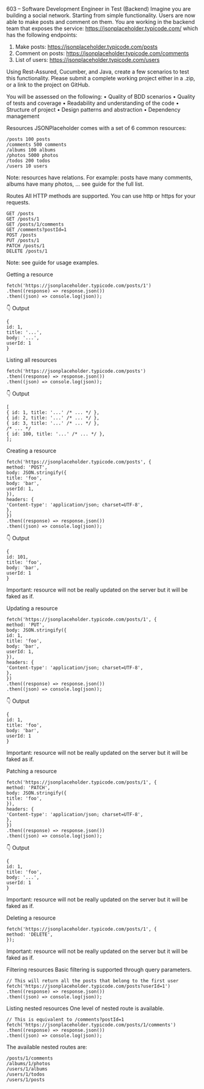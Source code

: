 603 – Software Development Engineer in Test (Backend)
Imagine you are building a social network. Starting from simple functionality. Users are now
able to make posts and comment on them. You are working in the backend team that
exposes the service: https://jsonplaceholder.typicode.com/ which has the following
endpoints:

1. Make posts: https://jsonplaceholder.typicode.com/posts
2. Comment on posts: https://jsonplaceholder.typicode.com/comments
3. List of users: https://jsonplaceholder.typicode.com/users

Using Rest-Assured, Cucumber, and Java, create a few scenarios to test this functionality.
Please submit a complete working project either in a .zip, or a link to the project on GitHub.

You will be assessed on the following:
• Quality of BDD scenarios
• Quality of tests and coverage
• Readability and understanding of the code
• Structure of project
• Design patterns and abstraction
• Dependency management

Resources
JSONPlaceholder comes with a set of 6 common resources:
```
/posts 100 posts
/comments 500 comments
/albums 100 albums
/photos 5000 photos
/todos 200 todos
/users 10 users
```
Note: resources have relations. For example: posts have many comments, albums have many photos, ... see guide for the
full list.

Routes
All HTTP methods are supported. You can use http or https for your requests.
```
GET /posts
GET /posts/1
GET /posts/1/comments
GET /comments?postId=1
POST /posts
PUT /posts/1
PATCH /posts/1
DELETE /posts/1
```
Note: see guide for usage examples.

Getting a resource
```
fetch('https://jsonplaceholder.typicode.com/posts/1')
.then((response) => response.json())
.then((json) => console.log(json));
```
👇 Output
```
{
id: 1,
title: '...',
body: '...',
userId: 1
}
```
Listing all resources

```
fetch('https://jsonplaceholder.typicode.com/posts')
.then((response) => response.json())
.then((json) => console.log(json));
```
👇 Output
```
[
{ id: 1, title: '...' /* ... */ },
{ id: 2, title: '...' /* ... */ },
{ id: 3, title: '...' /* ... */ },
/* ... */
{ id: 100, title: '...' /* ... */ },
];
```
Creating a resource
```
fetch('https://jsonplaceholder.typicode.com/posts', {
method: 'POST',
body: JSON.stringify({
title: 'foo',
body: 'bar',
userId: 1,
}),
headers: {
'Content-type': 'application/json; charset=UTF-8',
},
})
.then((response) => response.json())
.then((json) => console.log(json));
```
👇 Output
```
{
id: 101,
title: 'foo',
body: 'bar',
userId: 1
}
```
Important: resource will not be really updated on the server but it will be faked as if.

Updating a resource
```
fetch('https://jsonplaceholder.typicode.com/posts/1', {
method: 'PUT',
body: JSON.stringify({
id: 1,
title: 'foo',
body: 'bar',
userId: 1,
}),
headers: {
'Content-type': 'application/json; charset=UTF-8',
},
})
.then((response) => response.json())
.then((json) => console.log(json));
```
👇 Output
```
{
id: 1,
title: 'foo',
body: 'bar',
userId: 1
}
```
Important: resource will not be really updated on the server but it will be faked as if.

Patching a resource
```
fetch('https://jsonplaceholder.typicode.com/posts/1', {
method: 'PATCH',
body: JSON.stringify({
title: 'foo',
}),
headers: {
'Content-type': 'application/json; charset=UTF-8',
},
})
.then((response) => response.json())
.then((json) => console.log(json));
```
👇 Output
```
{
id: 1,
title: 'foo',
body: '...',
userId: 1
}
```
Important: resource will not be really updated on the server but it will be faked as if.

Deleting a resource
```
fetch('https://jsonplaceholder.typicode.com/posts/1', {
method: 'DELETE',
});
```
Important: resource will not be really updated on the server but it will be faked as if.

Filtering resources
Basic filtering is supported through query parameters.
```
// This will return all the posts that belong to the first user
fetch('https://jsonplaceholder.typicode.com/posts?userId=1')
.then((response) => response.json())
.then((json) => console.log(json));
```
Listing nested resources
One level of nested route is available.
```
// This is equivalent to /comments?postId=1
fetch('https://jsonplaceholder.typicode.com/posts/1/comments')
.then((response) => response.json())
.then((json) => console.log(json));
```
The available nested routes are:
```
/posts/1/comments
/albums/1/photos
/users/1/albums
/users/1/todos
/users/1/posts
```

